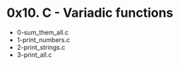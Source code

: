 # 0x10. C - Variadic functions

- 0-sum_them_all.c
- 1-print_numbers.c
- 2-print_strings.c
- 3-print_all.c
